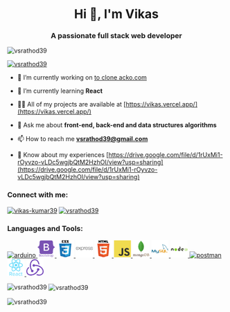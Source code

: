 <h1 align="center">Hi 👋, I'm Vikas</h1>
<h3 align="center">A passionate full stack web developer</h3>

<p align="left"> <img src="https://komarev.com/ghpvc/?username=vsrathod39&label=Profile%20views&color=0e75b6&style=flat" alt="vsrathod39" /> </p>

<p align="left"> <a href="https://github.com/ryo-ma/github-profile-trophy"><img src="https://github-profile-trophy.vercel.app/?username=vsrathod39" alt="vsrathod39" /></a> </p>

- 🔭 I’m currently working on [to clone acko.com](https://www.acko.com/)

- 🌱 I’m currently learning **React**

- 👨‍💻 All of my projects are available at [https://vikas.vercel.app/](https://vikas.vercel.app/)

- 💬 Ask me about **front-end, back-end and data structures algorithms**

- 📫 How to reach me **vsrathod39@gmail.com**

- 📄 Know about my experiences [https://drive.google.com/file/d/1rUxMi1-rOyvzo-vLDc5wgjbQtM2HzhOI/view?usp=sharing](https://drive.google.com/file/d/1rUxMi1-rOyvzo-vLDc5wgjbQtM2HzhOI/view?usp=sharing)

<h3 align="left">Connect with me:</h3>
<p align="left">
<a href="https://linkedin.com/in/vikas-kumar39" target="blank"><img align="center" src="https://raw.githubusercontent.com/rahuldkjain/github-profile-readme-generator/master/src/images/icons/Social/linked-in-alt.svg" alt="vikas-kumar39" height="30" width="40" /></a>
<a href="https://www.leetcode.com/vsrathod39" target="blank"><img align="center" src="https://raw.githubusercontent.com/rahuldkjain/github-profile-readme-generator/master/src/images/icons/Social/leet-code.svg" alt="vsrathod39" height="30" width="40" /></a>
</p>

<h3 align="left">Languages and Tools:</h3>
<p align="left"> <a href="https://www.arduino.cc/" target="_blank" rel="noreferrer"> <img src="https://cdn.worldvectorlogo.com/logos/arduino-1.svg" alt="arduino" width="40" height="40"/> </a> <a href="https://getbootstrap.com" target="_blank" rel="noreferrer"> <img src="https://raw.githubusercontent.com/devicons/devicon/master/icons/bootstrap/bootstrap-plain-wordmark.svg" alt="bootstrap" width="40" height="40"/> </a> <a href="https://www.w3schools.com/css/" target="_blank" rel="noreferrer"> <img src="https://raw.githubusercontent.com/devicons/devicon/master/icons/css3/css3-original-wordmark.svg" alt="css3" width="40" height="40"/> </a> <a href="https://expressjs.com" target="_blank" rel="noreferrer"> <img src="https://raw.githubusercontent.com/devicons/devicon/master/icons/express/express-original-wordmark.svg" alt="express" width="40" height="40"/> </a> <a href="https://www.w3.org/html/" target="_blank" rel="noreferrer"> <img src="https://raw.githubusercontent.com/devicons/devicon/master/icons/html5/html5-original-wordmark.svg" alt="html5" width="40" height="40"/> </a> <a href="https://developer.mozilla.org/en-US/docs/Web/JavaScript" target="_blank" rel="noreferrer"> <img src="https://raw.githubusercontent.com/devicons/devicon/master/icons/javascript/javascript-original.svg" alt="javascript" width="40" height="40"/> </a> <a href="https://www.mongodb.com/" target="_blank" rel="noreferrer"> <img src="https://raw.githubusercontent.com/devicons/devicon/master/icons/mongodb/mongodb-original-wordmark.svg" alt="mongodb" width="40" height="40"/> </a> <a href="https://www.mysql.com/" target="_blank" rel="noreferrer"> <img src="https://raw.githubusercontent.com/devicons/devicon/master/icons/mysql/mysql-original-wordmark.svg" alt="mysql" width="40" height="40"/> </a> <a href="https://nodejs.org" target="_blank" rel="noreferrer"> <img src="https://raw.githubusercontent.com/devicons/devicon/master/icons/nodejs/nodejs-original-wordmark.svg" alt="nodejs" width="40" height="40"/> </a> <a href="https://postman.com" target="_blank" rel="noreferrer"> <img src="https://www.vectorlogo.zone/logos/getpostman/getpostman-icon.svg" alt="postman" width="40" height="40"/> </a> <a href="https://reactjs.org/" target="_blank" rel="noreferrer"> <img src="https://raw.githubusercontent.com/devicons/devicon/master/icons/react/react-original-wordmark.svg" alt="react" width="40" height="40"/> </a> <a href="https://redux.js.org" target="_blank" rel="noreferrer"> <img src="https://raw.githubusercontent.com/devicons/devicon/master/icons/redux/redux-original.svg" alt="redux" width="40" height="40"/> </a> </p>

<p><img align="left" src="https://github-readme-stats.vercel.app/api/top-langs?username=vsrathod39&show_icons=true&locale=en&layout=compact" alt="vsrathod39" /></p>

<p>&nbsp;<img align="center" src="https://github-readme-stats.vercel.app/api?username=vsrathod39&show_icons=true&locale=en" alt="vsrathod39" /></p>

<p><img align="center" src="https://github-readme-streak-stats.herokuapp.com/?user=vsrathod39&" alt="vsrathod39" /></p>
